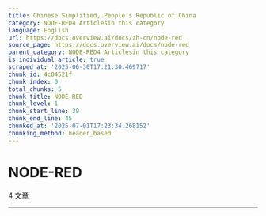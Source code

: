 ```yaml
---
title: Chinese Simplified, People's Republic of China
category: NODE-RED4 Articlesin this category
language: English
url: https://docs.overview.ai/docs/zh-cn/node-red
source_page: https://docs.overview.ai/docs/node-red
parent_category: NODE-RED4 Articlesin this category
is_individual_article: true
scraped_at: '2025-06-30T17:21:30.469717'
chunk_id: 4c04521f
chunk_index: 0
total_chunks: 5
chunk_title: NODE-RED
chunk_level: 1
chunk_start_line: 39
chunk_end_line: 45
chunked_at: '2025-07-01T17:23:34.268152'
chunking_method: header_based
---
```


# NODE-RED

4 文章 

* * *
